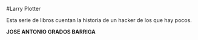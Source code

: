 #Larry Plotter

Esta serie de libros cuentan la historia de un hacker de los que hay pocos. 

**JOSE ANTONIO GRADOS BARRIGA**

